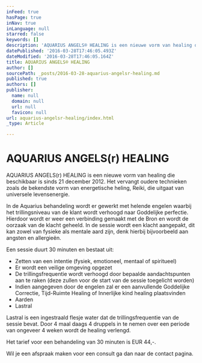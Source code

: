 ```yaml
---
inFeed: true
hasPage: true
inNav: true
inLanguage: null
starred: false
keywords: []
description: 'AQUARIUS ANGELS® HEALING is een nieuwe vorm van healing die beschikbaar is sinds 21 december 2012. Het vervangt oudere technieken zoals de bekendste vorm van energetische heling, Reiki, die uitgaat van universele levensenergie.'
datePublished: '2016-03-28T17:46:05.493Z'
dateModified: '2016-03-28T17:46:05.164Z'
title: AQUARIUS ANGELS® HEALING
author: []
sourcePath: _posts/2016-03-28-aquarius-angelsr-healing.md
published: true
authors: []
publisher:
  name: null
  domain: null
  url: null
  favicon: null
url: aquarius-angelsr-healing/index.html
_type: Article

---
```

# AQUARIUS ANGELS(r) HEALING

AQUARIUS ANGELS(r) HEALING is een nieuwe vorm van healing die beschikbaar is sinds 21 december 2012\. Het vervangt oudere technieken zoals de bekendste vorm van energetische heling, Reiki, die uitgaat van universele levensenergie.

In de Aquarius behandeling wordt er gewerkt met helende engelen waarbij het trillingsniveau van de klant wordt verhoogd naar Goddelijke perfectie. Hierdoor wordt er weer een verbinding gemaakt met de Bron en wordt de oorzaak van de klacht geheeld. In de sessie wordt een klacht aangepakt, dit kan zowel van fysieke als mentale aard zijn, denk hierbij bijvoorbeeld aan angsten en allergieën. 

Een sessie duurt 30 minuten en bestaat uit:

* Zetten van een intentie (fysiek, emotioneel, mentaal of spiritueel)                                                                                        
* Er wordt een veilige omgeving opgezet                                                                                                                                 
* De trillingsfrequentie wordt verhoogd door bepaalde aandachtspunten aan te raken (deze zullen voor de start van de sessie toegelicht worden)                                                                                                                                                                 
* Indien aangegeven door de engelen zal er een aanvullende Goddelijke Correctie, Tijd-Ruimte Healing of Innerlijke kind healing plaatsvinden                                                                                                                                                                      
* Aarden                                                                                                                                                                             
* Lastral

Lastral is een ingestraald flesje water dat de trillingsfrequentie van de sessie bevat. Door 4 maal daags 4 druppels in te nemen over een periode van ongeveer 4 weken wordt de healing verlengd.

Het tarief voor een behandeling van 30 minuten is EUR 44,-.

Wil je een afspraak maken voor een consult ga dan naar de contact pagina.